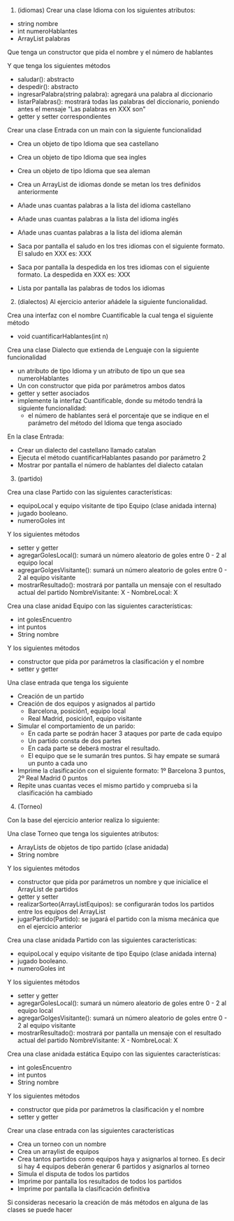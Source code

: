 1. (idiomas) Crear una clase Idioma con los siguientes atributos:

- string nombre
- int numeroHablantes
- ArrayList<String> palabras

Que tenga un constructor que pida el nombre y el número de hablantes

Y que tenga los siguientes métodos

- saludar(): abstracto
- despedir(): abstracto
- ingresarPalabra(string palabra): agregará una palabra al diccionario
- listarPalabras(): mostrará todas las palabras del diccionario, poniendo antes el mensaje "Las palabras en XXX son"
- getter y setter correspondientes

Crear una clase Entrada con un main con la siguiente funcionalidad


- Crea un objeto de tipo Idioma que sea castellano
- Crea un objeto de tipo Idioma que sea ingles
- Crea un objeto de tipo Idioma que sea aleman
- Crea un ArrayList de idiomas donde se metan los tres definidos anteriormente


- Añade unas cuantas palabras a la lista del idioma castellano
- Añade unas cuantas palabras a la lista del idioma inglés
- Añade unas cuantas palabras a la lista del idioma alemán

- Saca por pantalla el saludo en los tres idiomas con el siguiente formato. El saludo en XXX es: XXX
- Saca por pantalla la despedida en los tres idiomas con el siguiente formato. La despedida en XXX es: XXX

- Lista por pantalla las palabras de todos los idiomas


2. (dialectos) Al ejercicio anterior añádele la siguiente funcionalidad.

Crea una interfaz con el nombre Cuantificable la cual tenga el siguiente método

- void cuantificarHablantes(int n)

Crea una clase Dialecto que extienda de Lenguaje con la siguiente funcionalidad

- un atributo de tipo Idioma y un atributo de tipo un que sea numeroHablantes
- Un con constructor que pida por parámetros ambos datos
- getter y setter asociados
- implemente la interfaz Cuantificable, donde su método tendrá la siguiente funcionalidad:
	- el número de hablantes será el porcentaje que se indique en el parámetro del método del Idioma que tenga asociado

En la clase Entrada:

- Crear un dialecto del castellano llamado catalan
- Ejecuta el método cuantificarHablantes pasando por parámetro 2
- Mostrar por pantalla el número de hablantes del dialecto catalan

3. (partido)

Crea una clase Partido con las siguientes características:
- equipoLocal y equipo visitante de tipo Equipo (clase anidada interna)
- jugado booleano.
- numeroGoles int

Y los siguientes métodos
- setter y getter
- agregarGolesLocal(): sumará un número aleatorio de goles entre 0 - 2 al equipo local
- agregarGolgesVisitante(): sumará un número aleatorio de goles entre 0 - 2 al equipo visitante
- mostrarResultado(): mostrará por pantalla un mensaje con el resultado actual del partido NombreVisitante: X - NombreLocal: X

Crea una clase anidad Equipo con las siguientes características:
- int golesEncuentro
- int puntos
- String nombre

Y los siguientes métodos
- constructor que pida por parámetros la clasificación y el nombre
- setter y getter

Una clase entrada que tenga los siguiente

- Creación de un partido
- Creación de dos equipos y asignados al partido
	- Barcelona, posición1, equipo local
	- Real Madrid, posición1, equipo visitante
- Simular el comportamiento de un parido:
	- En cada parte se podrán hacer 3 ataques por parte de cada equipo
	- Un partido consta de dos partes
	- En cada parte se deberá mostrar el resultado.
	- El equipo que se le sumarán tres puntos. Si hay empate se sumará un punto a cada uno
- Imprime la clasificación con el siguiente formato: 1º Barcelona 3 puntos, 2º Real Madrid 0 puntos
- Repite unas cuantas veces el mismo partido y comprueba si la clasificación ha cambiado 

4. (Torneo)

Con la base del ejercicio anterior realiza lo siguiente:

Una clase Torneo que tenga los siguientes atributos:

- ArrayLists de objetos de tipo partido (clase anidada)
- String nombre

Y los siguientes métodos
- constructor que pida por parámetros un nombre y que inicialice el ArrayList de partidos
- getter y setter
- realizarSorteo(ArrayListEquipos): se configurarán todos los partidos entre los equipos del ArrayList
- jugarPartido(Partido): se jugará el partido con la misma mecánica que en el ejercicio anterior

Crea una clase anidada Partido con las siguientes características:
- equipoLocal y equipo visitante de tipo Equipo (clase anidada interna)
- jugado booleano.
- numeroGoles int

Y los siguientes métodos
- setter y getter
- agregarGolesLocal(): sumará un número aleatorio de goles entre 0 - 2 al equipo local
- agregarGolgesVisitante(): sumará un número aleatorio de goles entre 0 - 2 al equipo visitante
- mostrarResultado(): mostrará por pantalla un mensaje con el resultado actual del partido NombreVisitante: X - NombreLocal: X

Crea una clase anidada estática Equipo con las siguientes características:
- int golesEncuentro
- int puntos
- String nombre

Y los siguientes métodos
- constructor que pida por parámetros la clasificación y el nombre
- setter y getter

Crear una clase entrada con las siguientes características

- Crea un torneo con un nombre
- Crea un arraylist de equipos
- Crea tantos partidos como equipos haya y asignarlos al torneo. Es decir si hay 4 equipos deberán generar 6 partidos y asignarlos al torneo
- Simula el disputa de todos los partidos
- Imprime por pantalla los resultados de todos los partidos
- Imprime por pantalla la clasificación definitiva

Si consideras necesario la creación de más métodos en alguna de las clases se puede hacer

